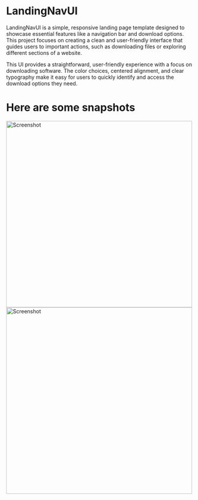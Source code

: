 # LandingNavUI
LandingNavUI is a simple, responsive landing page template designed to showcase essential features like a navigation bar and download options. This project focuses on creating a clean and user-friendly interface that guides users to important actions, such as downloading files or exploring different sections of a website.

This UI provides a straightforward, user-friendly experience with a focus on downloading software. The color choices, centered alignment, and clear typography make it easy for users to quickly identify and access the download options they need.
# Here are some snapshots
<img src="https://github.com/user-attachments/assets/8c16b563-d9fb-4708-9e4b-2e4066b53188" alt="Screenshot" width="500">
<br>


<img src="https://github.com/user-attachments/assets/b7bb0401-8968-434e-bafc-6aab73e23873" alt="Screenshot" width="500">
